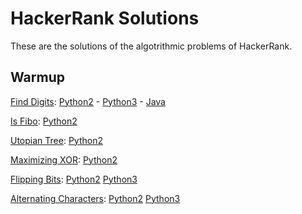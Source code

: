 # HackerRank Solutions

These are the solutions of the algotrithmic problems of HackerRank.

## Warmup

[Find Digits](https://www.hackerrank.com/challenges/find-digits): [Python2](warmup/python2/find-digits.py) - [Python3](warmup/python3/find-digits.py) - [Java](warmup/java/find-digits.py)

[Is Fibo](https://www.hackerrank.com/challenges/is-fibo): [Python2](warmup/python2/is-fibo.py)

[Utopian Tree](https://www.hackerrank.com/challenges/utopian-tree): [Python2](warmup/python2/utopian-tree.py)

[Maximizing XOR](https://www.hackerrank.com/challenges/maximizing-xor): [Python2](warmup/python2/maximizing-xor.py)

[Flipping Bits](https://www.hackerrank.com/challenges/flipping-bits): [Python2](warmup/python2/flipping-bits.py) [Python3](warmup/python3/flipping-digits.py)

[Alternating Characters](https://www.hackerrank.com/challenges/alternating-characters): [Python2](warmup/python2/alternating-characters.py) [Python3](warmup/python3/alternating-characters.py)
